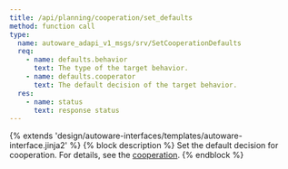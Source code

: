 ```yaml
---
title: /api/planning/cooperation/set_defaults
method: function call
type:
  name: autoware_adapi_v1_msgs/srv/SetCooperationDefaults
  req:
    - name: defaults.behavior
      text: The type of the target behavior.
    - name: defaults.cooperator
      text: The default decision of the target behavior.
  res:
    - name: status
      text: response status
---
```


{% extends 'design/autoware-interfaces/templates/autoware-interface.jinja2' %}
{% block description %}
Set the default decision for cooperation. For details, see the [cooperation](../cooperation.md).
{% endblock %}

